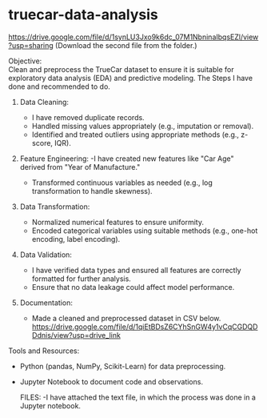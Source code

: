 # truecar-data-analysis
https://drive.google.com/file/d/1synLU3Jxo9k6dc_07M1NbninaIbqsEZl/view?usp=sharing
(Download the second file from the folder.)

Objective:  
Clean and preprocess the TrueCar dataset to ensure it is suitable for exploratory data analysis (EDA) and predictive modeling.
The 
Steps I have done and recommended to do.

1. Data Cleaning:
   - I have removed duplicate records.
   - Handled missing values appropriately (e.g., imputation or removal).
   - Identified and treated outliers using appropriate methods (e.g., z-score, IQR).
2. Feature Engineering:
   -I have created new features like "Car Age" derived from "Year of Manufacture."
   - Transformed continuous variables as needed (e.g., log transformation to handle skewness).

3. Data Transformation:
   - Normalized  numerical features to ensure uniformity.
   - Encoded categorical variables using suitable methods (e.g., one-hot encoding, label encoding).

4. Data Validation:
   -  I have verified data types and ensured all features are correctly formatted for further analysis.
   - Ensure that no data leakage could affect model performance.

5. Documentation:
   - Made  a cleaned and preprocessed dataset in  CSV below.
  https://drive.google.com/file/d/1qiEtBDsZ6CYhSnGW4y1vCqCGDQDDdnis/view?usp=drive_link
     

Tools and Resources:
- Python (pandas, NumPy, Scikit-Learn) for data preprocessing.
- Jupyter Notebook to document code and observations.

  FILES:
  -I have attached the text file, in which the process was done in a Jupyter notebook.
